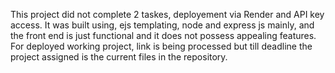 This project did not complete 2 taskes, deployement via Render and API key access. It was built using, ejs templating, node and express js mainly, and the front end is just functional and it does not possess appealing features.
For deployed working project, link is being processed but till deadline the project assigned is the current files in the repository.
